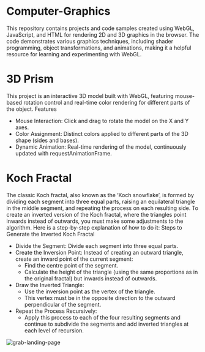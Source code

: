# Computer-Graphics
This repository contains projects and code samples created using WebGL, JavaScript, and HTML for rendering 2D and 3D graphics in the browser. The code demonstrates various graphics techniques, including shader programming, object transformations, and animations, making it a helpful resource for learning and experimenting with WebGL.

# 3D Prism

This project is an interactive 3D model built with WebGL, featuring mouse-based rotation control and real-time color rendering for different parts of the object.
Features
- Mouse Interaction: Click and drag to rotate the model on the X and Y axes.
- Color Assignment: Distinct colors applied to different parts of the 3D shape (sides and bases).
- Dynamic Animation: Real-time rendering of the model, continuously updated with requestAnimationFrame.

# Koch Fractal

The classic Koch fractal, also known as the ‘Koch snowflake’, is formed by dividing each segment into three equal parts, raising an equilateral triangle in the middle segment, and repeating the process on each resulting side. To create an inverted version of the Koch fractal, where the triangles point inwards instead of outwards, you must make some adjustments to the algorithm. Here is a step-by-step explanation of how to do it:
Steps to Generate the Inverted Koch Fractal
- Divide the Segment: Divide each segment into three equal parts.
- Create the Inversion Point: Instead of creating an outward triangle, create an inward point of the current segment:
  - Find the centre point of the segment.
  - Calculate the height of the triangle (using the same proportions as in the original fractal) but inwards instead of outwards.
- Draw the Inverted Triangle:
  - Use the inversion point as the vertex of the triangle.
  - This vertex must be in the opposite direction to the outward perpendicular of the segment.
- Repeat the Process Recursively:
  - Apply this process to each of the four resulting segments and continue to subdivide the segments and add inverted triangles at each level of recursion.

![grab-landing-page](https://github.com/winnie1312/grab/blob/master/grab-landingpage-winnie.gif)
